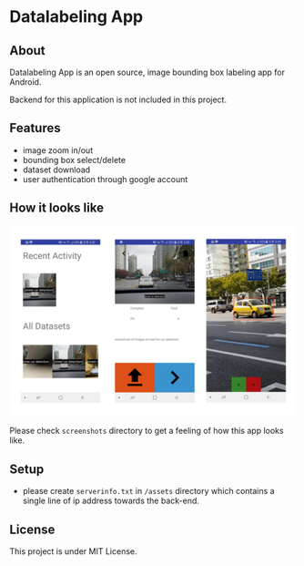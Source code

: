 # Datalabeling App
## About
Datalabeling App is an open source, image bounding box labeling app for Android.

Backend for this application is not included in this project.

## Features
- image zoom in/out
- bounding box select/delete
- dataset download
- user authentication through google account

## How it looks like
![](screenshots/dlappscreenshot.png)

Please check `screenshots` directory to get a feeling of how this app looks like.

## Setup
- please create `serverinfo.txt` in `/assets` directory which contains a single line of ip address towards the back-end.


## License
This project is under MIT License.
